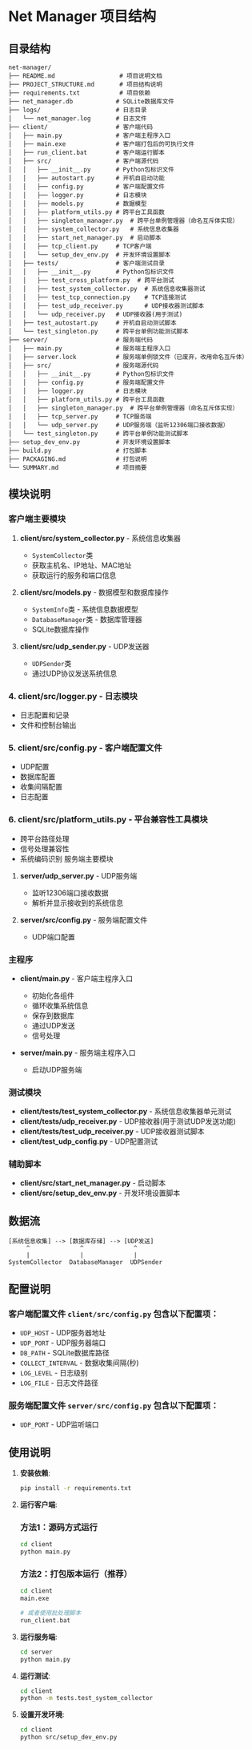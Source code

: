 # Net Manager 项目结构

## 目录结构

```
net-manager/
├── README.md                  # 项目说明文档
├── PROJECT_STRUCTURE.md       # 项目结构说明
├── requirements.txt           # 项目依赖
├── net_manager.db            # SQLite数据库文件
├── logs/                     # 日志目录
│   └── net_manager.log       # 日志文件
├── client/                   # 客户端代码
│   ├── main.py               # 客户端主程序入口
│   ├── main.exe              # 客户端打包后的可执行文件
│   ├── run_client.bat        # 客户端运行脚本
│   ├── src/                  # 客户端源代码
│   │   ├── __init__.py       # Python包标识文件
│   │   ├── autostart.py      # 开机自启动功能
│   │   ├── config.py         # 客户端配置文件
│   │   ├── logger.py         # 日志模块
│   │   ├── models.py         # 数据模型
│   │   ├── platform_utils.py # 跨平台工具函数
│   │   ├── singleton_manager.py  # 跨平台单例管理器（命名互斥体实现）
│   │   ├── system_collector.py   # 系统信息收集器
│   │   ├── start_net_manager.py  # 启动脚本
│   │   ├── tcp_client.py     # TCP客户端
│   │   └── setup_dev_env.py  # 开发环境设置脚本
│   ├── tests/                # 客户端测试目录
│   │   ├── __init__.py       # Python包标识文件
│   │   ├── test_cross_platform.py  # 跨平台测试
│   │   ├── test_system_collector.py  # 系统信息收集器测试
│   │   ├── test_tcp_connection.py    # TCP连接测试
│   │   ├── test_udp_receiver.py      # UDP接收器测试脚本
│   │   └── udp_receiver.py   # UDP接收器(用于测试)
│   ├── test_autostart.py     # 开机自启动测试脚本
│   └── test_singleton.py     # 跨平台单例功能测试脚本
├── server/                   # 服务端代码
│   ├── main.py               # 服务端主程序入口
│   ├── server.lock           # 服务端单例锁文件（已废弃，改用命名互斥体）
│   ├── src/                  # 服务端源代码
│   │   ├── __init__.py       # Python包标识文件
│   │   ├── config.py         # 服务端配置文件
│   │   ├── logger.py         # 日志模块
│   │   ├── platform_utils.py # 跨平台工具函数
│   │   ├── singleton_manager.py  # 跨平台单例管理器（命名互斥体实现）
│   │   ├── tcp_server.py     # TCP服务端
│   │   └── udp_server.py     # UDP服务端（监听12306端口接收数据）
│   └── test_singleton.py     # 跨平台单例功能测试脚本
├── setup_dev_env.py          # 开发环境设置脚本
├── build.py                  # 打包脚本
├── PACKAGING.md              # 打包说明
└── SUMMARY.md                # 项目摘要
```

## 模块说明

### 客户端主要模块

1. **client/src/system_collector.py** - 系统信息收集器
   - `SystemCollector`类
   - 获取主机名、IP地址、MAC地址
   - 获取运行的服务和端口信息

2. **client/src/models.py** - 数据模型和数据库操作
   - `SystemInfo`类 - 系统信息数据模型
   - `DatabaseManager`类 - 数据库管理器
   - SQLite数据库操作

3. **client/src/udp_sender.py** - UDP发送器
   - `UDPSender`类
   - 通过UDP协议发送系统信息

### 4. **client/src/logger.py** - 日志模块
   - 日志配置和记录
   - 文件和控制台输出

### 5. **client/src/config.py** - 客户端配置文件
   - UDP配置
   - 数据库配置
   - 收集间隔配置
   - 日志配置

### 6. **client/src/platform_utils.py** - 平台兼容性工具模块
   - 跨平台路径处理
   - 信号处理兼容性
   - 系统编码识别 服务端主要模块

1. **server/udp_server.py** - UDP服务端
   - 监听12306端口接收数据
   - 解析并显示接收到的系统信息

2. **server/src/config.py** - 服务端配置文件
   - UDP端口配置

### 主程序

- **client/main.py** - 客户端主程序入口
  - 初始化各组件
  - 循环收集系统信息
  - 保存到数据库
  - 通过UDP发送
  - 信号处理

- **server/main.py** - 服务端主程序入口
  - 启动UDP服务端

### 测试模块

- **client/tests/test_system_collector.py** - 系统信息收集器单元测试
- **client/tests/udp_receiver.py** - UDP接收器(用于测试UDP发送功能)
- **client/tests/test_udp_receiver.py** - UDP接收器测试脚本
- **client/test_udp_config.py** - UDP配置测试

### 辅助脚本

- **client/src/start_net_manager.py** - 启动脚本
- **client/src/setup_dev_env.py** - 开发环境设置脚本

## 数据流

```
[系统信息收集] --> [数据库存储] --> [UDP发送]
     ^              ^              ^
     |              |              |
SystemCollector  DatabaseManager  UDPSender
```

## 配置说明

### 客户端配置文件 `client/src/config.py` 包含以下配置项：

- `UDP_HOST` - UDP服务器地址
- `UDP_PORT` - UDP服务器端口
- `DB_PATH` - SQLite数据库路径
- `COLLECT_INTERVAL` - 数据收集间隔(秒)
- `LOG_LEVEL` - 日志级别
- `LOG_FILE` - 日志文件路径

### 服务端配置文件 `server/src/config.py` 包含以下配置项：

- `UDP_PORT` - UDP监听端口

## 使用说明

1. **安装依赖**:
   ```bash
   pip install -r requirements.txt
   ```

2. **运行客户端**:
   
   ### 方法1：源码方式运行
   ```bash
   cd client
   python main.py
   ```
   
   ### 方法2：打包版本运行（推荐）
   ```bash
   cd client
   main.exe
   
   # 或者使用批处理脚本
   run_client.bat
   ```

3. **运行服务端**:
   ```bash
   cd server
   python main.py
   ```

4. **运行测试**:
   ```bash
   cd client
   python -m tests.test_system_collector
   ```

5. **设置开发环境**:
   ```bash
   cd client
   python src/setup_dev_env.py
   ```